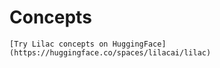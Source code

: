 # Concepts

```{tip}
[Try Lilac concepts on HuggingFace](https://huggingface.co/spaces/lilacai/lilac)
```

